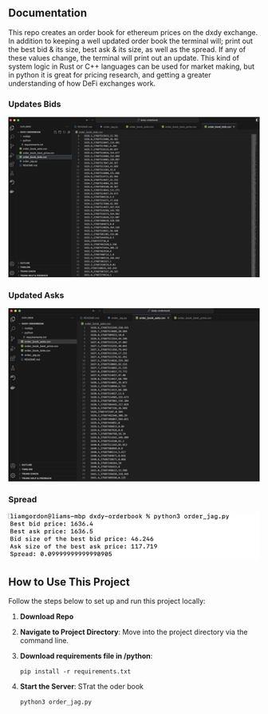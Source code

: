 
## Documentation

This repo creates an order book for ethereum prices on the dxdy exchange. In addition to keeping a well updated order book the terminal will; print out the best bid & its size, best ask & its size, as well as the spread. If any of these values change, the terminal will print out an update. This kind of system logic in Rust or C++ languages can be used for market making, but in python it is great for pricing research, and getting a greater understanding of how DeFi exchanges work.


### Updates Bids

![Alt text](https://github.com/liamsgordon/dxdy-orderbook/blob/main/imgs/Screenshot%202023-09-09%20at%206.32.31%20PM.png)


### Updated Asks

![Alt text](https://github.com/liamsgordon/dxdy-orderbook/blob/main/imgs/Screenshot%202023-09-09%20at%206.32.17%20PM.png)

### Spread

![Alt text](https://github.com/liamsgordon/dxdy-orderbook/blob/main/imgs/Screenshot%202023-09-09%20at%206.31.54%20PM.png)



## How to Use This Project

Follow the steps below to set up and run this project locally:

1. **Download Repo**

2. **Navigate to Project Directory**: Move into the project directory via the command line.

3. **Download requirements file in /python**:
    ```
    pip install -r requirements.txt
    ```

4. **Start the Server**: STrat the oder book
    ```
    python3 order_jag.py
    ```
